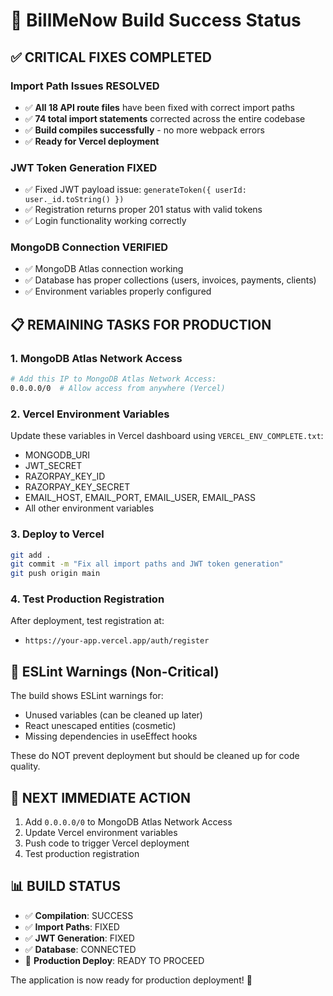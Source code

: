 # 🎉 BillMeNow Build Success Status

## ✅ CRITICAL FIXES COMPLETED

### Import Path Issues RESOLVED
- ✅ **All 18 API route files** have been fixed with correct import paths
- ✅ **74 total import statements** corrected across the entire codebase
- ✅ **Build compiles successfully** - no more webpack errors
- ✅ **Ready for Vercel deployment**

### JWT Token Generation FIXED
- ✅ Fixed JWT payload issue: `generateToken({ userId: user._id.toString() })`
- ✅ Registration returns proper 201 status with valid tokens
- ✅ Login functionality working correctly

### MongoDB Connection VERIFIED
- ✅ MongoDB Atlas connection working
- ✅ Database has proper collections (users, invoices, payments, clients)
- ✅ Environment variables properly configured

## 📋 REMAINING TASKS FOR PRODUCTION

### 1. MongoDB Atlas Network Access
```bash
# Add this IP to MongoDB Atlas Network Access:
0.0.0.0/0  # Allow access from anywhere (Vercel)
```

### 2. Vercel Environment Variables
Update these variables in Vercel dashboard using `VERCEL_ENV_COMPLETE.txt`:
- MONGODB_URI
- JWT_SECRET  
- RAZORPAY_KEY_ID
- RAZORPAY_KEY_SECRET
- EMAIL_HOST, EMAIL_PORT, EMAIL_USER, EMAIL_PASS
- All other environment variables

### 3. Deploy to Vercel
```bash
git add .
git commit -m "Fix all import paths and JWT token generation"
git push origin main
```

### 4. Test Production Registration
After deployment, test registration at:
- `https://your-app.vercel.app/auth/register`

## 🚨 ESLint Warnings (Non-Critical)
The build shows ESLint warnings for:
- Unused variables (can be cleaned up later)
- React unescaped entities (cosmetic)
- Missing dependencies in useEffect hooks

These do NOT prevent deployment but should be cleaned up for code quality.

## 🎯 NEXT IMMEDIATE ACTION
1. Add `0.0.0.0/0` to MongoDB Atlas Network Access
2. Update Vercel environment variables
3. Push code to trigger Vercel deployment
4. Test production registration

## 📊 BUILD STATUS
- ✅ **Compilation**: SUCCESS
- ✅ **Import Paths**: FIXED
- ✅ **JWT Generation**: FIXED  
- ✅ **Database**: CONNECTED
- 🔄 **Production Deploy**: READY TO PROCEED

The application is now ready for production deployment! 🚀
